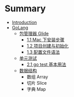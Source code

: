 # Summary

* [Introduction](README.md)
* [GoLang](/document/golang.md)
  * [包管理器 Glide](document/golang/bao-guan-li-qi.md)
    * [1.1 Mac 下安装步骤](document/golang/bao-guan-li-qi/11-mac-xia-an-zhuang-bu-zou.md)
    * [1.2 项目创建与初始化](document/golang/bao-guan-li-qi/12-zai-xiang-mu-li-chu-shi-hua.md)
    * [1.3 配置文件语法](document/golang/bao-guan-li-qi/13-pei-zhi-wen-jian-yu-fa.md)
  * [单元测试](document/golang/1dan-yuan-ce-shi.md)
    * [2.1 go test 基本用法](document/golang/1dan-yuan-ce-shi/21-go-test.md)
  * [数据结构](document/golang/shu-ju-jie-gou.md)
    * 数组 Array
    * 切片 Slice
    * 字典 Map

